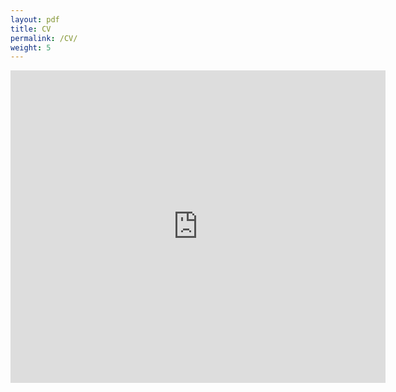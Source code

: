 ```yaml
---
layout: pdf
title: CV
permalink: /CV/
weight: 5
---
```


<embed src="https://jordanfrecon.github.io/download/CV_Frecon.pdf" width="600px" height="500px" />
